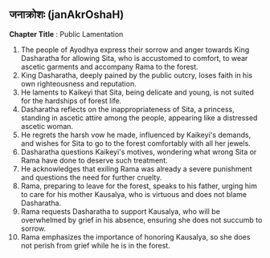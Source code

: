 ## जनाक्रोशः (janAkrOshaH)

**Chapter Title** : Public Lamentation

1. The people of Ayodhya express their sorrow and anger towards King Dasharatha for allowing Sita, who is accustomed to comfort, to wear ascetic garments and accompany Rama to the forest.
2. King Dasharatha, deeply pained by the public outcry, loses faith in his own righteousness and reputation.
3. He laments to Kaikeyi that Sita, being delicate and young, is not suited for the hardships of forest life.
4. Dasharatha reflects on the inappropriateness of Sita, a princess, standing in ascetic attire among the people, appearing like a distressed ascetic woman.
5. He regrets the harsh vow he made, influenced by Kaikeyi's demands, and wishes for Sita to go to the forest comfortably with all her jewels.
6. Dasharatha questions Kaikeyi's motives, wondering what wrong Sita or Rama have done to deserve such treatment.
7. He acknowledges that exiling Rama was already a severe punishment and questions the need for further cruelty.
8. Rama, preparing to leave for the forest, speaks to his father, urging him to care for his mother Kausalya, who is virtuous and does not blame Dasharatha.
9. Rama requests Dasharatha to support Kausalya, who will be overwhelmed by grief in his absence, ensuring she does not succumb to sorrow.
10. Rama emphasizes the importance of honoring Kausalya, so she does not perish from grief while he is in the forest.
